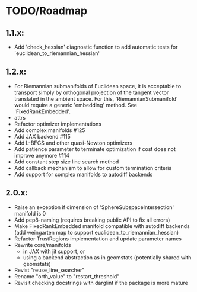 # TODO/Roadmap

## 1.1.x:
  - Add 'check_hessian' diagnostic function to add automatic tests for
    `euclidean_to_riemannian_hessian'

## 1.2.x:
  - For Riemannian submanifolds of Euclidean space, it is acceptable to
    transport simply by orthogonal projection of the tangent vector translated
    in the ambient space. For this, 'RiemannianSubmanifold' would require a
    generic 'embedding' method. See 'FixedRankEmbedded'.
  - attrs
  - Refactor optimizer implementations
  - Add complex manifolds #125
  - Add JAX backend #115
  - Add L-BFGS and other quasi-Newton optimizers
  - Add patience parameter to terminate optimization if cost does not improve
    anymore #114
  - Add constant step size line search method
  - Add callback mechanism to allow for custom termination criteria
  - Add support for complex manifolds to autodiff backends

## 2.0.x:
  - Raise an exception if dimension of 'SphereSubspaceIntersection' manifold is
    0
  - Add pep8-naming (requires breaking public API to fix all errors)
  - Make FixedRankEmbedded manifold compatible with autodiff backends
    (add weingarten map to support euclidean_to_riemannian_hessian)
  - Refactor TrustRegions implementation and update parameter names
  - Rewrite core/manifolds
    * in JAX with jit support, or
    * using a backend abstraction as in geomstats (potentially shared with
      geomstats)
  - Revist "reuse_line_searcher"
  - Rename "orth_value" to "restart_threshold"
  - Revisit checking docstrings with darglint if the package is more mature
